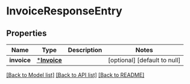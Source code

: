 # InvoiceResponseEntry

## Properties

| Name        | Type                       | Description | Notes                        |
| ----------- | -------------------------- | ----------- | ---------------------------- |
| **invoice** | [***Invoice**](Invoice.md) |             | [optional] [default to null] |

[[Back to Model list]](../README.md#documentation-for-models) [[Back to API list]](../README.md#documentation-for-api-endpoints) [[Back to README]](../README.md)
